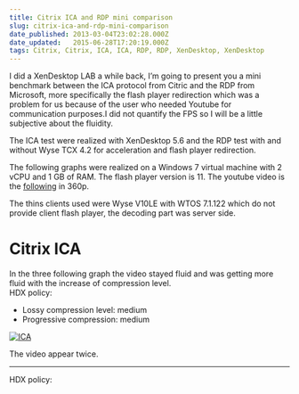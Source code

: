 ```yaml
---
title: Citrix ICA and RDP mini comparison
slug: citrix-ica-and-rdp-mini-comparison
date_published: 2013-03-04T23:02:28.000Z
date_updated:   2015-06-28T17:20:19.000Z
tags: Citrix, Citrix, ICA, ICA, RDP, RDP, XenDesktop, XenDesktop
---
```



I did a XenDesktop LAB a while back, I’m going to present you a mini benchmark between the ICA protocol from Citric and the RDP from Microsoft, more specifically the flash player redirection which was a problem for us because of the user who needed Youtube for communication purposes.I did not quantify the FPS so I will be a little subjective about the fluidity.

The ICA test were realized with XenDesktop 5.6 and the RDP test with and without Wyse TCX 4.2 for acceleration and flash player redirection.

The following graphs were realized on a Windows 7 virtual machine with 2 vCPU and 1 GB of RAM. The flash player version is 11. The youtube video is the [following](http://www.youtube.com/watch?v=BTiZD7p_oTc "Fractal Zoom") in 360p.

The thins clients used were Wyse V10LE with WTOS 7.1.122 which do not provide client flash player, the decoding part was server side.


# **Citrix ICA**

In the three following graph the video stayed fluid and was getting more fluid with the increase of compression level.  
 HDX policy:

- Lossy compression level: medium
- Progressive compression: medium

[![](http://res.cloudinary.com/vsense/image/upload/v1435508419/ICA-e1409681084434_ksn1xe.png "ICA")](http://res.cloudinary.com/vsense/image/upload/v1435508419/ICA-e1409681084434_ksn1xe.png)

The video appear twice.

___

HDX policy:



